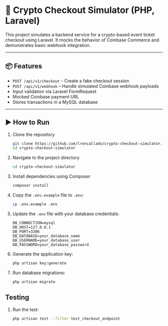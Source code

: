 # 🚀 Crypto Checkout Simulator (PHP, Laravel)

This project simulates a backend service for a crypto-based event ticket checkout using Laravel. It mocks the behavior of Coinbase Commerce and demonstrates basic webhook integration.

---

## 📦 Features

- `POST /api/v1/checkout` – Create a fake checkout session
- `POST /api/v1/webhook` – Handle simulated Coinbase webhook payloads
- Input validation via Laravel FormRequest
- Mocked Coinbase payment URL
- Stores transactions in a MySQL database

---

## ▶️ How to Run

1. Clone the repository
    ```bash
    git clone https://github.com/lrencallado/crypto-checkout-simulator.git
    cd crypto-checkout-simulator
    ```
2. Navigate to the project directory
    ```bash
    cd crypto-checkout-simulator
    ```
3. Install dependencies using Composer
    ```bash
    composer install
    ```
4. Copy the `.env.example` file to `.env`:
    ```bash
    cp .env.example .env
    ```
5. Update the `.env` file with your database credentials:
    ```
    DB_CONNECTION=mysql
    DB_HOST=127.0.0.1
    DB_PORT=3306
    DB_DATABASE=your_database_name
    DB_USERNAME=your_database_user
    DB_PASSWORD=your_database_password
    ```
6. Generate the application key:
    ```bash
    php artisan key:generate
    ```
7. Run database migrations:
    ```bash
    php artisan migrate
    ```

## Testing

1. Run the test:
    ```bash
    php artisan test --filter test_checkout_endpoint
    ```
